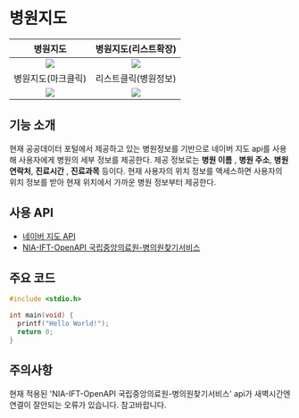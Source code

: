 # 병원지도

병원지도             |  병원지도(리스트확장)
:-------------------------:|:-------------------------:
![](https://user-images.githubusercontent.com/58100710/144922345-f37663cc-0a82-4df0-9a5b-3e78fb3cfa84.png)  |  ![](https://user-images.githubusercontent.com/58100710/144922370-a4720c5e-f0e9-4d67-b9c3-91fe183e393b.png)
병원지도(마크클릭)            |  리스트클릭(병원정보)
![](https://user-images.githubusercontent.com/58100710/144922377-58e668ca-d8ac-4e86-a7ea-5cd1af5da7b8.png)  |  ![](https://user-images.githubusercontent.com/58100710/144922401-759b48c3-d1a3-4fd1-ad88-43a14a17da46.png)

## 기능 소개
현재 공공데이터 포털에서 제공하고 있는 병원정보를 기반으로 네이버 지도 api를 사용해 사용자에게 병원의 세부 정보를 제공한다.
제공 정보로는 **병원 이름** , **병원 주소**, **병원 연락처**, **진료시간** , **진료과목** 등이다. 현재 사용자의 위치 정보를 액세스하면 사용자의 위치 정보를 받아 현재 위치에서 가까운 병원 정보부터 제공한다.

## 사용 API
- [네이버 지도 API](https://www.ncloud.com/product/applicationService/maps)
- [NIA-IFT-OpenAPI 국립중앙의료원-병의원찾기서비스](https://www.data.go.kr/data/15000736/openapi.do)

## 주요 코드
```c
#include <stdio.h>

int main(void) {
  printf("Hello World!");
  return 0;
}
```

## 주의사항
현재 적용된 'NIA-IFT-OpenAPI 국립중앙의료원-병의원찾기서비스' api가 새벽시간엔 연결이 잘안되는 오류가 있습니다. 참고바랍니다.
